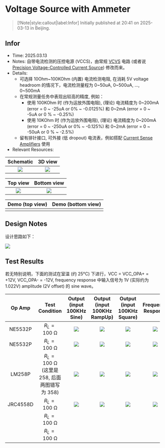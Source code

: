 # Voltage Source with Ammeter

> [!Note|style:callout|label:Infor]
> Initially published at 20:41 on 2025-03-13 in Beijing.

## Infor

- Time: 2025.03.13
- Notes: 自带电流检测的压控电源 (VCCS)，由常规 [VCVS](<ElectronicDesigns/Versatile Voltage-Controlled Power Source.md>) 电路 (或者说 [Precision Voltage-Controlled Current Source](<ElectronicDesigns/Precision Voltage-Controlled Current Source.md>)) 修改而来。
- Details:
    - 可选择 10Ohm\~100KOhm (内置) 电流检测电阻, 在消耗 5V voltage headroom 的情况下，电流检测量程为 0\~50uA, 0\~500uA, ..., 0\~500mA
    - 在常规测量任务中表现出较高的精度, 例如：
        - 使用 100KOhm 时 (作为运放外围电阻), (理论) 电流精度为 0\~200mA (error = 0 \~ -25uA or 0\% \~ -0.0125\%) 和 0\~2mA (error = 0 \~ -5uA or 0 \% \~ -0.25\%)
        - 使用 10KOhm 时 (作为运放外围电阻), (理论) 电流精度为 0\~200mA (error = 0 \~ -250uA or 0\% \~ -0.125\%) 和 0\~2mA (error = 0 \~ -50uA or 0 \% \~ -2.5\%)
    - 留有排针接口, 可外接 (低 dropout) 电流表，例如搭配 [Current Sense Amplifiers](<ElectronicDesigns/Current Sense Amplifiers.md>) 使用
- Relevant Resources:

<div class='center'>

| Schematic | 3D view | 
|:-:|:-:|
 | <div class="center"><img src="https://imagebank-0.oss-cn-beijing.aliyuncs.com/VS-PicGo/2025-03-14-00-01-33_Voltage Source with Ammeter.png"/></div> | <div class="center"><img src="https://imagebank-0.oss-cn-beijing.aliyuncs.com/VS-PicGo/2025-03-14-00-01-59_Voltage Source with Ammeter.png"/></div> |
</div>

<div class='center'>

| Top view | Bottom view | 
|:-:|:-:|
 | <div class="center"><img src="https://imagebank-0.oss-cn-beijing.aliyuncs.com/VS-PicGo/2025-03-14-00-02-30_Voltage Source with Ammeter.png"/></div> | <div class="center"><img src="https://imagebank-0.oss-cn-beijing.aliyuncs.com/VS-PicGo/2025-03-14-00-02-59_Voltage Source with Ammeter.png"/></div> |
</div>


<div class='center'>

| Demo (top view)| Demo (bottom view) | 
|:-:|:-:|
 |  |  |
</div>


## Design Notes

设计思路如下：

<div class="center"><img src="https://imagebank-0.oss-cn-beijing.aliyuncs.com/VS-PicGo/2025-03-13-20-51-12_Voltage Source with Ammeter.png"/></div>
<!-- 
<div class="center"><img src="https://imagebank-0.oss-cn-beijing.aliyuncs.com/VS-PicGo/2025-03-13-20-46-47_Voltage Source with Ammeter.png"/></div>
 -->

## Test Results

若无特别说明，下面的测试在室温 (约 25°C) 下进行，VCC = VCC_OPA+ = +12V, VCC_OPA- = -12V, frequency response 中输入信号为 1V (实际约为 1.022V) amplitude (2V offset) 的 sine wave。


<div class='center'>

| Op Amp | Test Condition | Output <br> (input 100KHz Sine) | Output <br> (input 100KHz RampUp) | Output <br> (input 100KHz Square) | Frequency Response |
|:-:|:-:|:-:|:-:|:-:|:-:|
 | NE5532P | $R_L = 100 \ \mathrm{\Omega}$ | <div class="center"><img src="https://imagebank-0.oss-cn-beijing.aliyuncs.com/VS-PicGo/2025-03-21-01-12-01_Voltage Source with Ammeter.png"/></div> | <div class="center"><img src="https://imagebank-0.oss-cn-beijing.aliyuncs.com/VS-PicGo/2025-03-21-01-11-42_Voltage Source with Ammeter.png"/></div> | <div class="center"><img src="https://imagebank-0.oss-cn-beijing.aliyuncs.com/VS-PicGo/2025-03-21-01-10-59_Voltage Source with Ammeter.png"/></div> | <div class="center"><img src="https://imagebank-0.oss-cn-beijing.aliyuncs.com/VS-PicGo/2025-03-21-01-07-23_Voltage Source with Ammeter.png"/></div> |
  | NE5532P | $R_L = 100 \ \mathrm{\Omega}$ | <div class="center"><img src="https://imagebank-0.oss-cn-beijing.aliyuncs.com/VS-PicGo/2025-03-21-00-54-18_Voltage Source with Ammeter.png"/></div> | <div class="center"><img src="https://imagebank-0.oss-cn-beijing.aliyuncs.com/VS-PicGo/2025-03-21-00-53-59_Voltage Source with Ammeter.png"/></div> | <div class="center"><img src="https://imagebank-0.oss-cn-beijing.aliyuncs.com/VS-PicGo/2025-03-21-00-53-29_Voltage Source with Ammeter.png"/></div> | <div class="center"><img src="https://imagebank-0.oss-cn-beijing.aliyuncs.com/VS-PicGo/2025-03-21-00-52-00_Voltage Source with Ammeter.png"/></div> |
  | LM258P | $R_L = 100 \ \mathrm{\Omega}$ <br> (这里是 258, 后面两图错写为 358) | <div class="center"><img src="https://imagebank-0.oss-cn-beijing.aliyuncs.com/VS-PicGo/2025-03-21-00-59-27_Voltage Source with Ammeter.png"/></div> | <div class="center"><img src="https://imagebank-0.oss-cn-beijing.aliyuncs.com/VS-PicGo/2025-03-21-00-59-47_Voltage Source with Ammeter.png"/></div> | <div class="center"><img src="https://imagebank-0.oss-cn-beijing.aliyuncs.com/VS-PicGo/2025-03-21-01-00-04_Voltage Source with Ammeter.png"/></div> | <div class="center"><img src="https://imagebank-0.oss-cn-beijing.aliyuncs.com/VS-PicGo/2025-03-21-00-58-45_Voltage Source with Ammeter.png"/></div> | 
  | JRC4558D | $R_L = 100 \ \mathrm{\Omega}$ | <div class="center"><img src="https://imagebank-0.oss-cn-beijing.aliyuncs.com/VS-PicGo/2025-03-21-01-03-01_Voltage Source with Ammeter.png"/></div> | <div class="center"><img src="https://imagebank-0.oss-cn-beijing.aliyuncs.com/VS-PicGo/2025-03-21-01-03-59_Voltage Source with Ammeter.png"/></div> | <div class="center"><img src="https://imagebank-0.oss-cn-beijing.aliyuncs.com/VS-PicGo/2025-03-21-01-02-39_Voltage Source with Ammeter.png"/></div> | <div class="center"><img src="https://imagebank-0.oss-cn-beijing.aliyuncs.com/VS-PicGo/2025-03-21-01-05-16_Voltage Source with Ammeter.png"/></div> | 
  |  | $R_L = 100 \ \mathrm{\Omega}$ |  |  |  |  | 
  |  | $R_L = 100 \ \mathrm{\Omega}$ |  |  |  |  | 
</div>

